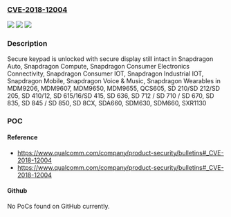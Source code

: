 ### [CVE-2018-12004](https://cve.mitre.org/cgi-bin/cvename.cgi?name=CVE-2018-12004)
![](https://img.shields.io/static/v1?label=Product&message=Snapdragon%20Auto%2C%20Snapdragon%20Compute%2C%20Snapdragon%20Consumer%20Electronics%20Connectivity%2C%20Snapdragon%20Consumer%20IOT%2C%20Snapdragon%20Industrial%20IOT%2C%20Snapdragon%20Mobile%2C%20Snapdragon%20Voice%20%26%20Music%2C%20Snapdragon%20Wearables&color=blue)
![](https://img.shields.io/static/v1?label=Version&message=n%2Fa&color=blue)
![](https://img.shields.io/static/v1?label=Vulnerability&message=Information%20Exposure%20in%20Content%20Protection&color=brighgreen)

### Description

Secure keypad is unlocked with secure display still intact in Snapdragon Auto, Snapdragon Compute, Snapdragon Consumer Electronics Connectivity, Snapdragon Consumer IOT, Snapdragon Industrial IOT, Snapdragon Mobile, Snapdragon Voice & Music, Snapdragon Wearables in MDM9206, MDM9607, MDM9650, MDM9655, QCS605, SD 210/SD 212/SD 205, SD 410/12, SD 615/16/SD 415, SD 636, SD 712 / SD 710 / SD 670, SD 835, SD 845 / SD 850, SD 8CX, SDA660, SDM630, SDM660, SXR1130

### POC

#### Reference
- https://www.qualcomm.com/company/product-security/bulletins#_CVE-2018-12004
- https://www.qualcomm.com/company/product-security/bulletins#_CVE-2018-12004

#### Github
No PoCs found on GitHub currently.

